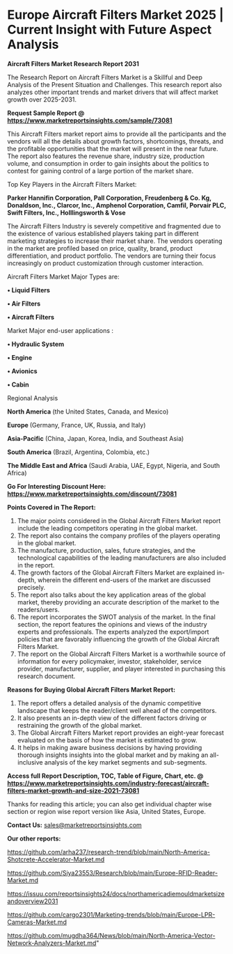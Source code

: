 # Europe Aircraft Filters Market 2025 | Current Insight with Future Aspect Analysis

<strong>Aircraft Filters Market Research Report 2031</strong>

The Research Report on Aircraft Filters Market is a Skillful and Deep Analysis of the Present Situation and Challenges. This research report also analyzes other important trends and market drivers that will affect market growth over 2025-2031.

<strong>Request Sample Report @ <a href=https://www.marketreportsinsights.com/sample/73081>https://www.marketreportsinsights.com/sample/73081</a></strong>

This Aircraft Filters market report aims to provide all the participants and the vendors will all the details about growth factors, shortcomings, threats, and the profitable opportunities that the market will present in the near future. The report also features the revenue share, industry size, production volume, and consumption in order to gain insights about the politics to contest for gaining control of a large portion of the market share.

Top Key Players in the Aircraft Filters Market:

<strong>Parker Hannifin Corporation, Pall Corporation, Freudenberg & Co. Kg, Donaldson, Inc., Clarcor, Inc., Amphenol Corporation, Camfil, Porvair PLC, Swift Filters, Inc., Holllingsworth & Vose</strong>

The Aircraft Filters Industry is severely competitive and fragmented due to the existence of various established players taking part in different marketing strategies to increase their market share. The vendors operating in the market are profiled based on price, quality, brand, product differentiation, and product portfolio. The vendors are turning their focus increasingly on product customization through customer interaction.

Aircraft Filters Market Major Types are:

<strong>• Liquid Filters

• Air Filters

• Aircraft Filters</strong>

Market Major end-user applications :

<strong>• Hydraulic System

• Engine

• Avionics

• Cabin</strong>

Regional Analysis

</u><strong><b>North America</b></strong> (the United States, Canada, and Mexico)

<strong><b>Europe </b></strong>(Germany, France, UK, Russia, and Italy)

<strong><b>Asia-Pacific</b></strong> (China, Japan, Korea, India, and Southeast Asia)

<strong><b>South America</b></strong> (Brazil, Argentina, Colombia, etc.)

<strong><b>The Middle East and Africa</b></strong> (Saudi Arabia, UAE, Egypt, Nigeria, and South Africa)

<strong>Go For Interesting Discount Here: <a href=https://www.marketreportsinsights.com/discount/73081>https://www.marketreportsinsights.com/discount/73081</a></strong>

<strong>Points Covered in The Report:</strong>
<ol>
  <li>The major points considered in the Global Aircraft Filters Market report include the leading competitors operating in the global market.</li>
  <li>The report also contains the company profiles of the players operating in the global market.</li>
  <li>The manufacture, production, sales, future strategies, and the technological capabilities of the leading manufacturers are also included in the report.</li>
  <li>The growth factors of the Global Aircraft Filters Market are explained in-depth, wherein the different end-users of the market are discussed precisely.</li>
  <li>The report also talks about the key application areas of the global market, thereby providing an accurate description of the market to the readers/users.</li>
  <li>The report incorporates the SWOT analysis of the market. In the final section, the report features the opinions and views of the industry experts and professionals. The experts analyzed the export/import policies that are favorably influencing the growth of the Global Aircraft Filters Market.</li>
  <li>The report on the Global Aircraft Filters Market is a worthwhile source of information for every policymaker, investor, stakeholder, service provider, manufacturer, supplier, and player interested in purchasing this research document.</li>
</ol>
<strong>Reasons for Buying Global Aircraft Filters Market Report:</strong>

<ol>
  <li>The report offers a detailed analysis of the dynamic competitive landscape that keeps the reader/client well ahead of the competitors.</li>
  <li>It also presents an in-depth view of the different factors driving or restraining the growth of the global market.</li>
  <li>The Global Aircraft Filters Market report provides an eight-year forecast evaluated on the basis of how the market is estimated to grow.</li>
  <li>It helps in making aware business decisions by having providing thorough insights insights into the global market and by making an all-inclusive analysis of the key market segments and sub-segments.</li>
</ol>
<strong>Access full Report Description, TOC, Table of Figure, Chart, etc. @ <a href=https://www.marketreportsinsights.com/industry-forecast/aircraft-filters-market-growth-and-size-2021-73081>https://www.marketreportsinsights.com/industry-forecast/aircraft-filters-market-growth-and-size-2021-73081</a></strong>


Thanks for reading this article; you can also get individual chapter wise section or region wise report version like Asia, United States, Europe.

<strong>Contact Us:</strong>
sales@marketreportsinsights.com

<strong>Our other reports:</strong>

<a href=https://github.com/arha237/research-trend/blob/main/North-America-Shotcrete-Accelerator-Market.md>https://github.com/arha237/research-trend/blob/main/North-America-Shotcrete-Accelerator-Market.md</a>

<a href=https://github.com/Siya23553/Research/blob/main/Europe-RFID-Reader-Market.md>https://github.com/Siya23553/Research/blob/main/Europe-RFID-Reader-Market.md</a>

<a href=https://issuu.com/reportsinsights24/docs/northamericadiemouldmarketsizeandoverview2031>https://issuu.com/reportsinsights24/docs/northamericadiemouldmarketsizeandoverview2031</a>

<a href=https://github.com/cargo2301/Marketing-trends/blob/main/Europe-LPR-Cameras-Market.md>https://github.com/cargo2301/Marketing-trends/blob/main/Europe-LPR-Cameras-Market.md</a>

<a href=https://github.com/mugdha364/News/blob/main/North-America-Vector-Network-Analyzers-Market.md>https://github.com/mugdha364/News/blob/main/North-America-Vector-Network-Analyzers-Market.md</a>"
